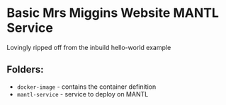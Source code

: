 # Basic Mrs Miggins Website MANTL Service
Lovingly ripped off from the inbuild hello-world example

## Folders:
* ```docker-image``` - contains the container definition
* ```mantl-service``` - service to deploy on MANTL
